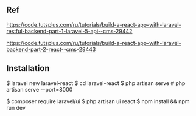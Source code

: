 
## Ref

https://code.tutsplus.com/ru/tutorials/build-a-react-app-with-laravel-restful-backend-part-1-laravel-5-api--cms-29442

https://code.tutsplus.com/ru/tutorials/build-a-react-app-with-laravel-backend-part-2-react--cms-29443



## Installation

$ laravel new laravel-react
$ cd laravel-react
$ php artisan serve # php artisan serve --port=8000

$ composer require laravel/ui
$ php artisan ui react
$ npm install && npm run dev

